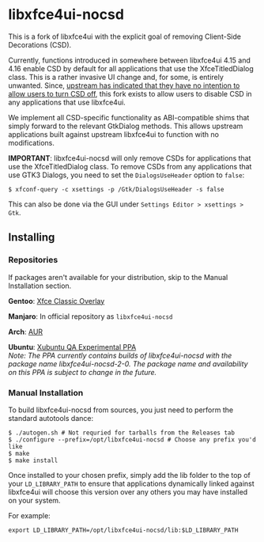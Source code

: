 libxfce4ui-nocsd
================
This is a fork of libxfce4ui with the explicit goal of removing Client-Side Decorations (CSD).

Currently, functions introduced in somewhere between libxfce4ui 4.15 and 4.16 enable
CSD by default for all applications that use the XfceTitledDialog class. This is a
rather invasive UI change and, for some, is entirely unwanted. Since,
[upstream has indicated that they have no intention to allow users to turn CSD off](https://gitlab.xfce.org/xfce/libxfce4ui/-/issues/14),
this fork exists to allow users to disable CSD in any applications that use libxfce4ui.

We implement all CSD-specific functionality as ABI-compatible shims that
simply forward to the relevant GtkDialog methods. This allows upstream applications
built against upstream libxfce4ui to function with no modifications.

**IMPORTANT**: libxfce4ui-nocsd will only remove CSDs for applications that use the XfceTitledDialog class. To remove CSDs from
any applications that use GTK3 Dialogs, you need to set the `DialogsUseHeader` option to `false`:

```
$ xfconf-query -c xsettings -p /Gtk/DialogsUseHeader -s false
```

This can also be done via the GUI under `Settings Editor > xsettings > Gtk`.

Installing
----------
### Repositories

If packages aren't available for your distribution, skip to the Manual Installation section.

**Gentoo**: [Xfce Classic Overlay](https://github.com/Xfce-Classic/gentoo-overlay)

**Manjaro**: In official repository as `libxfce4ui-nocsd`

**Arch**: [AUR](https://aur.archlinux.org/packages/libxfce4ui-nocsd/)

**Ubuntu**: [Xubuntu QA Experimental PPA](https://launchpad.net/~xubuntu-dev/+archive/ubuntu/experimental/+packages)  
*Note: The PPA currently contains builds of libxfce4ui-nocsd with the package name
libxfce4ui-nocsd-2-0. The package name and availability on this PPA is subject to change in the future.*

### Manual Installation

To build libxfce4ui-nocsd from sources, you just need to perform the standard
autotools dance:
```
$ ./autogen.sh # Not requried for tarballs from the Releases tab
$ ./configure --prefix=/opt/libxfce4ui-nocsd # Choose any prefix you'd like
$ make
$ make install
```

Once installed to your chosen prefix, simply add the lib folder to the top of your `LD_LIBRARY_PATH` to ensure that applications dynamically linked against libxfce4ui
will choose this version over any others you may have installed on your system.

For example:
```
export LD_LIBRARY_PATH=/opt/libxfce4ui-nocsd/lib:$LD_LIBRARY_PATH
```
